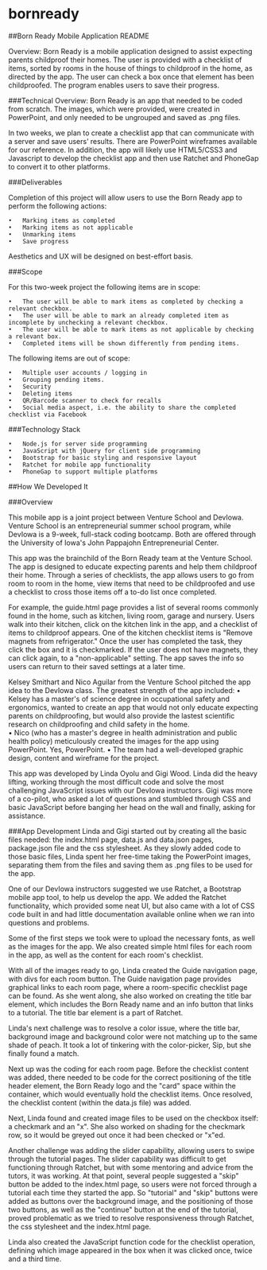 bornready
=========

##Born Ready Mobile Application README

Overview:
Born Ready is a mobile application designed to assist expecting parents childproof their homes. The user is provided with a checklist of items, sorted by rooms in the house of things to childproof in the home, as directed by the app. The user can check a box once that element has been childproofed. The program enables users to save their progress.

###Technical Overview:
Born Ready is an app that needed to be coded from scratch. The images, which were provided, were created in PowerPoint, and only needed to be ungrouped and saved as .png files. 

In two weeks, we plan to create a checklist app that can communicate with a server and save users’ results. There are PowerPoint wireframes available for our reference. In addition, the app will likely use HTML5/CSS3 and Javascript to develop the checklist app and then use Ratchet and PhoneGap to convert it to other platforms.

###Deliverables

Completion of this project will allow users to use the Born Ready app to perform the following actions:

	•	Marking items as completed
	•	Marking items as not applicable
	•	Unmarking items
	• 	Save progress 

Aesthetics and UX will be designed on best-effort basis.

###Scope

For this two-week project the following items are in scope:

	•	The user will be able to mark items as completed by checking a relevant checkbox.
	•	The user will be able to mark an already completed item as incomplete by unchecking a relevant checkbox.
	•	The user will be able to mark items as not applicable by checking a relevant box.
	•	Completed items will be shown differently from pending items.

The following items are out of scope:

	•	Multiple user accounts / logging in
	•	Grouping pending items.
	•	Security
	•	Deleting items
	•	QR/Barcode scanner to check for recalls
	•	Social media aspect, i.e. the ability to share the completed checklist via Facebook
	

###Technology Stack

	•	Node.js for server side programming
	•	JavaScript with jQuery for client side programming
	•	Bootstrap for basic styling and responsive layout
	•	Ratchet for mobile app functionality
	•	PhoneGap to support multiple platforms

##How We Developed It

###Overview

This mobile app is a joint project between Venture School and DevIowa. Venture School is an entrepreneurial summer school program, while DevIowa is a 9-week, full-stack coding bootcamp. Both are offered through the University of Iowa's John Pappajohn Entrepreneurial Center.

This app was the brainchild of the Born Ready team at the Venture School. The app is designed to educate expecting parents and help them childproof their home. Through a series of checklists, the app allows users to go from room to room in the home, view items that need to be childproofed and use a checklist to cross those items off a to-do list once completed. 

For example, the guide.html page provides a list of several rooms commonly found in the home, such as kitchen, living room, garage and nursery. Users walk into their kitchen, click on the kitchen link in the app, and a checklist of items to childproof appears. One of the kitchen checklist items is "Remove magnets from refrigerator." Once the user has completed the task, they click the box and it is checkmarked. If the user does not have magnets, they can click again, to a "non-applicable" setting. The app saves the info so users can return to their saved settings at a later time. 

Kelsey Smithart and Nico Aguilar from the Venture School pitched the app idea to the DevIowa class. The greatest strength of the app included:
	• Kelsey has a master's of science degree in occupational safety and ergonomics, wanted to create an app that would not only educate expecting parents on childproofing, but would also provide the lastest scientific research on childproofing and child safety in the home.  
	• Nico (who has a master's degree in health administration and public health policy) meticulously created the images for the app using PowerPoint. Yes, PowerPoint. 
	• The team had a well-developed graphic design, content and wireframe for the project. 

This app was developed by Linda Oyolu and Gigi Wood. Linda did the heavy lifting, working through the most difficult code and solve the most challenging JavaScript issues with our DevIowa instructors. Gigi was more of a co-pilot, who asked a lot of questions and stumbled through CSS and basic JavaScript before banging her head on the wall and finally, asking for assistance.  

###App Development
Linda and Gigi started out by creating all the basic files needed: the index.html page, data.js and data.json pages, package.json file and the css stylesheet. As they slowly added code to those basic files, Linda spent her free-time taking the PowerPoint images, separating them from the files and saving them as .png files to be used for the app. 

One of our DevIowa instructors suggested we use Ratchet, a Bootstrap mobile app tool, to help us develop the app. We added the Ratchet functionality, which provided some neat UI, but also came with a lot of CSS code built in and had little documentation available online when we ran into questions and problems. 

Some of the first steps we took were to upload the necessary fonts, as well as the images for the app. We also created simple html files for each room in the app, as well as the content for each room's checklist. 

With all of the images ready to go, Linda created the Guide navigation page, with divs for each room button. The Guide navigation page provides graphical links to each room page, where a room-specific checklist page can be found. As she went along, she also worked on creating the title bar element, which includes the Born Ready name and an info button that links to a tutorial. The title bar element is a part of Ratchet. 

Linda's next challenge was to resolve a color issue, where the title bar, background image and background color were not matching up to the same shade of peach. It took a lot of tinkering with the color-picker, Sip, but she finally found a match. 

Next up was the coding for each room page. Before the checklist content was added, there needed to be code for the correct positioning of the title header element, the Born Ready logo and the "card" space within the container, which would eventually hold the checklist items. Once resolved, the checklist content (within the data.js file) was added. 

Next, Linda found and created image files to be used on the checkbox itself: a checkmark and an "x". She also worked on shading for the checkmark row, so it would be greyed out once it had been checked or "x"ed. 

Another challenge was adding the slider capability, allowing users to swipe through the tutorial pages. The slider capability was difficult to get functioning through Ratchet, but with some mentoring and advice from the tutors, it was working. At that point, several people suggested a "skip" button be added to the index.html page, so users were not forced through a tutorial each time they started the app. So "tutorial" and "skip" buttons were added as buttons over the background image, and the positioning of those two buttons, as well as the "continue" button at the end of the tutorial, proved problematic as we tried to resolve responsiveness through Ratchet, the css stylesheet and the index.html page. 

Linda also created the JavaScript function code for the checklist operation, defining which image appeared in the box when it was clicked once, twice and a third time. 





















 






















